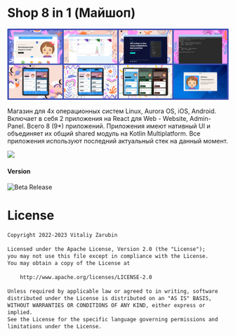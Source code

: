 Shop 8 in 1 (Майшоп)
===================

![all-preview.png](data%2Fcommon%2Fall-preview.png)

Магазин для 4x операционных систем Linux, Aurora OS, iOS, Android. 
Включает в себя 2 приложения на React для Web - Website, Admin-Panel. 
Всего 8 (9*) приложений. 
Приложения имеют нативный UI и объединяет их общий shared модуль на Kotlin Multiplatform. 
Все приложения используют последний актуальный стек на данный момент.

<p>
    <a href="https://keygenqt.github.io/km-shop/">
        <img src="data/see_more.gif" width="200"/>
    </a>
</p>

#### Version
![Beta Release](https://img.shields.io/github/v/tag/keygenqt/km-shop?label=Release%20Beta&style=for-the-badge)

# License

```
Copyright 2022-2023 Vitaliy Zarubin

Licensed under the Apache License, Version 2.0 (the "License");
you may not use this file except in compliance with the License.
You may obtain a copy of the License at

    http://www.apache.org/licenses/LICENSE-2.0

Unless required by applicable law or agreed to in writing, software
distributed under the License is distributed on an "AS IS" BASIS,
WITHOUT WARRANTIES OR CONDITIONS OF ANY KIND, either express or implied.
See the License for the specific language governing permissions and
limitations under the License.
```
